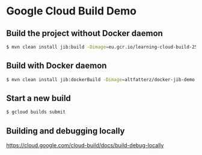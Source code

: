 # Google Cloud Build Demo

## Build the project without Docker daemon

```bash
$ mvn clean install jib:build -Dimage=eu.gcr.io/learning-cloud-build-251912/cloud-build-demo
```

## Build with Docker daemon

```bash
$ mvn clean install jib:dockerBuild -Dimage=altfatterz/docker-jib-demo
```

## Start a new build

```bash
$ gcloud builds submit
```

## Building and debugging locally

https://cloud.google.com/cloud-build/docs/build-debug-locally